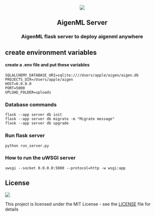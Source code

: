 <div align="center">
<img src="https://aigenprotocol.com/static/media/aigen-logo-light.fad5403b0fa280336867e8ea8400db40.svg" />
<h2> AigenML Server </h2>
<h3>
AigenML flask server to deploy aigenml anywhere
</h3>
</div>

## create environment variables
#### create a .env file and put these variables
```
SQLALCHEMY_DATABASE_URI=sqlite:////Users/apple/aigen/aigen.db
PROJECTS_DIR=/Users/apple/aigen
HOST=0.0.0.0
PORT=5000
UPLOAD_FOLDER=uploads
```

### Database commands 

````
flask --app server db init
flask --app server db migrate -m "Migrate message"
flask --app server db upgrade
````

### Run flask server

```
python run_server.py
```

### How to run the uWSGI server

````
uwsgi --socket 0.0.0.0:5000 --protocol=http -w wsgi:app
````

## License

<a href="LICENSE.rst"><img src="https://img.shields.io/github/license/aigenprotocol/aigenml-server"></a>

This project is licensed under the MIT License - see the [LICENSE](LICENSE.rst) file for details
